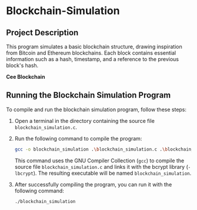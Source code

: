 # Blockchain-Simulation

## Project Description

This program simulates a basic blockchain structure, drawing inspiration from Bitcoin and Ethereum blockchains. Each block contains essential information such as a hash, timestamp, and a reference to the previous block's hash.

**Cee Blockchain**

## Running the Blockchain Simulation Program

To compile and run the blockchain simulation program, follow these steps:

1. Open a terminal in the directory containing the source file `blockchain_simulation.c`.

2. Run the following command to compile the program:

    ```bash
    gcc -o blockchain_simulation .\blockchain_simulation.c .\blockchain_simulation_utility.c -lbcrypt
    ```

    This command uses the GNU Compiler Collection (`gcc`) to compile the source file `blockchain_simulation.c` and links it with the bcrypt library (`-lbcrypt`). The resulting executable will be named `blockchain_simulation`.

3. After successfully compiling the program, you can run it with the following command:

    ```bash
    ./blockchain_simulation
    ```
